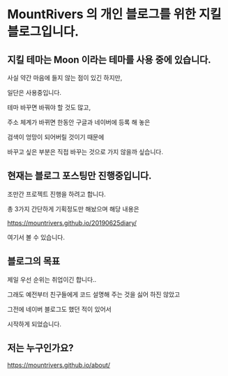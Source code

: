 # MountRivers 의 개인 블로그를 위한 지킬 블로그입니다. 

## 지킬 테마는 Moon 이라는 테마를 사용 중에 있습니다. 

사실 약간 마음에 들지 않는 점이 있긴 하지만, 

일단은 사용중입니다. 

테마 바꾸면 바꿔야 할 것도 많고, 

주소 체계가 바뀌면 한동안 구글과 네이버에 등록 해 놓은 

검색이 엉망이 되어버릴 것이기 때문에

바꾸고 싶은 부분은 직접 바꾸는 것으로 가지 않을까 싶습니다. 

## 현재는 블로그 포스팅만 진행중입니다. 
조만간 프로젝트 진행을 하려고 합니다. 

총 3가지 간단하게 기획정도만 해놨으며 해당 내용은

https://mountrivers.github.io/20190625diary/

여기서 볼 수 있습니다. 

## 블로그의 목표
제일 우선 순위는 취업이긴 합니다..

그래도 예전부터 친구들에게 코드 설명해 주는 것을 싫어 하진 않았고

그전에 네이버 블로그도 했던 적이 있어서 

시작하게 되었습니다. 

## 저는 누구인가요?

https://mountrivers.github.io/about/

